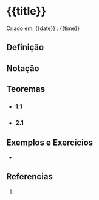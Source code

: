# {{title}}
Criado em: {{date}} : {{time}}

## Definição


## Notação
$$$$

## Teoremas
- ### 1.1
- ### 2.1

## Exemplos e Exercícios
- 

## Referencias
1. 

